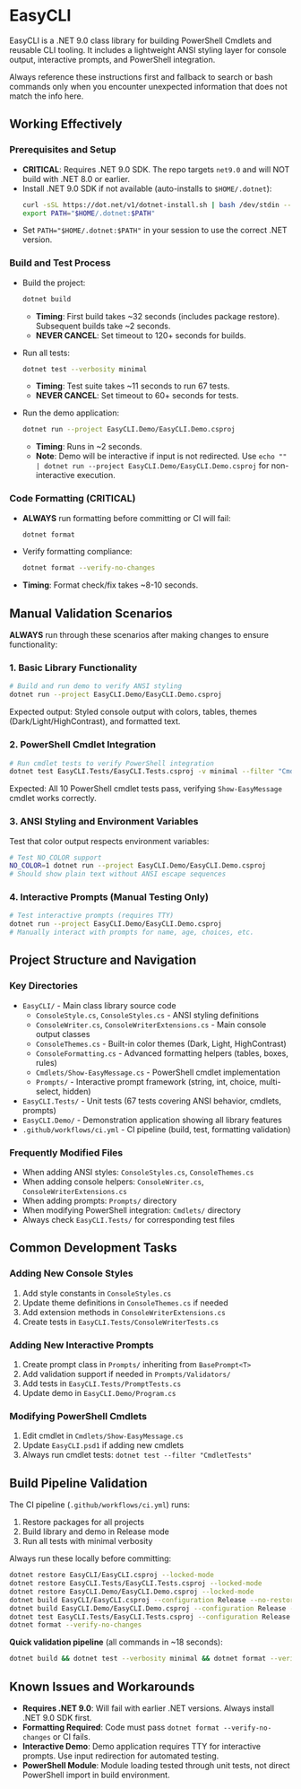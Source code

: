 # EasyCLI
EasyCLI is a .NET 9.0 class library for building PowerShell Cmdlets and reusable CLI tooling. It includes a lightweight ANSI styling layer for console output, interactive prompts, and PowerShell integration.

Always reference these instructions first and fallback to search or bash commands only when you encounter unexpected information that does not match the info here.

## Working Effectively

### Prerequisites and Setup
- **CRITICAL**: Requires .NET 9.0 SDK. The repo targets `net9.0` and will NOT build with .NET 8.0 or earlier.
- Install .NET 9.0 SDK if not available (auto-installs to `$HOME/.dotnet`):
  ```bash
  curl -sSL https://dot.net/v1/dotnet-install.sh | bash /dev/stdin --version 9.0.101 --install-dir $HOME/.dotnet
  export PATH="$HOME/.dotnet:$PATH"
  ```
- Set `PATH="$HOME/.dotnet:$PATH"` in your session to use the correct .NET version.

### Build and Test Process
- Build the project:
  ```bash
  dotnet build
  ```
  - **Timing**: First build takes ~32 seconds (includes package restore). Subsequent builds take ~2 seconds.
  - **NEVER CANCEL**: Set timeout to 120+ seconds for builds.

- Run all tests:
  ```bash
  dotnet test --verbosity minimal
  ```
  - **Timing**: Test suite takes ~11 seconds to run 67 tests.
  - **NEVER CANCEL**: Set timeout to 60+ seconds for tests.

- Run the demo application:
  ```bash
  dotnet run --project EasyCLI.Demo/EasyCLI.Demo.csproj
  ```
  - **Timing**: Runs in ~2 seconds. 
  - **Note**: Demo will be interactive if input is not redirected. Use `echo "" | dotnet run --project EasyCLI.Demo/EasyCLI.Demo.csproj` for non-interactive execution.

### Code Formatting (CRITICAL)
- **ALWAYS** run formatting before committing or CI will fail:
  ```bash
  dotnet format
  ```
- Verify formatting compliance:
  ```bash
  dotnet format --verify-no-changes
  ```
- **Timing**: Format check/fix takes ~8-10 seconds.

## Manual Validation Scenarios

**ALWAYS** run through these scenarios after making changes to ensure functionality:

### 1. Basic Library Functionality
```bash
# Build and run demo to verify ANSI styling
dotnet run --project EasyCLI.Demo/EasyCLI.Demo.csproj
```
Expected output: Styled console output with colors, tables, themes (Dark/Light/HighContrast), and formatted text.

### 2. PowerShell Cmdlet Integration
```bash
# Run cmdlet tests to verify PowerShell integration
dotnet test EasyCLI.Tests/EasyCLI.Tests.csproj -v minimal --filter "CmdletTests"
```
Expected: All 10 PowerShell cmdlet tests pass, verifying `Show-EasyMessage` cmdlet works correctly.

### 3. ANSI Styling and Environment Variables
Test that color output respects environment variables:
```bash
# Test NO_COLOR support
NO_COLOR=1 dotnet run --project EasyCLI.Demo/EasyCLI.Demo.csproj
# Should show plain text without ANSI escape sequences
```

### 4. Interactive Prompts (Manual Testing Only)
```bash
# Test interactive prompts (requires TTY)
dotnet run --project EasyCLI.Demo/EasyCLI.Demo.csproj
# Manually interact with prompts for name, age, choices, etc.
```

## Project Structure and Navigation

### Key Directories
- `EasyCLI/` - Main class library source code
  - `ConsoleStyle.cs`, `ConsoleStyles.cs` - ANSI styling definitions
  - `ConsoleWriter.cs`, `ConsoleWriterExtensions.cs` - Main console output classes
  - `ConsoleThemes.cs` - Built-in color themes (Dark, Light, HighContrast)
  - `ConsoleFormatting.cs` - Advanced formatting helpers (tables, boxes, rules)
  - `Cmdlets/Show-EasyMessage.cs` - PowerShell cmdlet implementation
  - `Prompts/` - Interactive prompt framework (string, int, choice, multi-select, hidden)
- `EasyCLI.Tests/` - Unit tests (67 tests covering ANSI behavior, cmdlets, prompts)
- `EasyCLI.Demo/` - Demonstration application showing all library features
- `.github/workflows/ci.yml` - CI pipeline (build, test, formatting validation)

### Frequently Modified Files
- When adding ANSI styles: `ConsoleStyles.cs`, `ConsoleThemes.cs`
- When adding console helpers: `ConsoleWriter.cs`, `ConsoleWriterExtensions.cs`
- When adding prompts: `Prompts/` directory
- When modifying PowerShell integration: `Cmdlets/` directory
- Always check `EasyCLI.Tests/` for corresponding test files

## Common Development Tasks

### Adding New Console Styles
1. Add style constants in `ConsoleStyles.cs`
2. Update theme definitions in `ConsoleThemes.cs` if needed
3. Add extension methods in `ConsoleWriterExtensions.cs`
4. Create tests in `EasyCLI.Tests/ConsoleWriterTests.cs`

### Adding New Interactive Prompts
1. Create prompt class in `Prompts/` inheriting from `BasePrompt<T>`
2. Add validation support if needed in `Prompts/Validators/`
3. Add tests in `EasyCLI.Tests/PromptTests.cs`
4. Update demo in `EasyCLI.Demo/Program.cs`

### Modifying PowerShell Cmdlets
1. Edit cmdlet in `Cmdlets/Show-EasyMessage.cs`
2. Update `EasyCLI.psd1` if adding new cmdlets
3. Always run cmdlet tests: `dotnet test --filter "CmdletTests"`

## Build Pipeline Validation
The CI pipeline (`.github/workflows/ci.yml`) runs:
1. Restore packages for all projects
2. Build library and demo in Release mode
3. Run all tests with minimal verbosity

Always run these locally before committing:
```bash
dotnet restore EasyCLI/EasyCLI.csproj --locked-mode
dotnet restore EasyCLI.Tests/EasyCLI.Tests.csproj --locked-mode  
dotnet restore EasyCLI.Demo/EasyCLI.Demo.csproj --locked-mode
dotnet build EasyCLI/EasyCLI.csproj --configuration Release --no-restore
dotnet build EasyCLI.Demo/EasyCLI.Demo.csproj --configuration Release --no-restore
dotnet test EasyCLI.Tests/EasyCLI.Tests.csproj --configuration Release --no-restore --verbosity minimal
dotnet format --verify-no-changes
```

**Quick validation pipeline** (all commands in ~18 seconds):
```bash
dotnet build && dotnet test --verbosity minimal && dotnet format --verify-no-changes
```

## Known Issues and Workarounds
- **Requires .NET 9.0**: Will fail with earlier .NET versions. Always install .NET 9.0 SDK first.
- **Formatting Required**: Code must pass `dotnet format --verify-no-changes` or CI fails.
- **Interactive Demo**: Demo application requires TTY for interactive prompts. Use input redirection for automated testing.
- **PowerShell Module**: Module loading tested through unit tests, not direct PowerShell import in build environment.